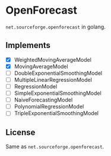 # OpenForecast
`net.sourceforge.openforecast` in golang.

## Implements

- [x] WeightedMovingAverageModel
- [x] MovingAverageModel
- [ ] DoubleExponentialSmoothingModel
- [ ] MultipleLinearRegressionModel
- [ ] RegressionModel
- [ ] SimpleExponentialSmoothingModel
- [ ] NaiveForecastingModel
- [ ] PolynomialRegressionModel
- [ ] TripleExponentialSmoothingModel

## License

Same as `net.sourceforge.openforecast`.
